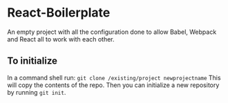 # React-Boilerplate
An empty project with all the configuration done to allow Babel, Webpack and React all to work with each other.

## To initialize
In a command shell run:
`git clone /existing/project newprojectname`
This will copy the contents of the repo. Then you can initialize a new repository by running `git init`. 
